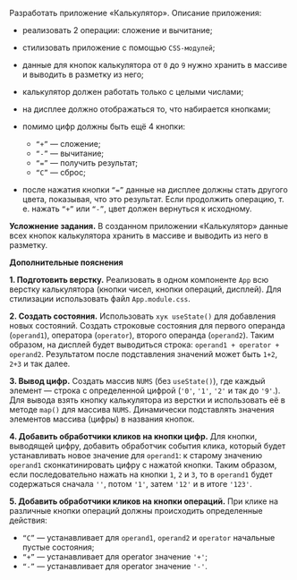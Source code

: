 Разработать приложение «Калькулятор». Описание приложения:

-   реализовать 2 операции: сложение и вычитание;
-   стилизовать приложение с помощью `CSS-модулей`;
-   данные для кнопок калькулятора от `0` до `9` нужно хранить в массиве и выводить в
    разметку из него;
-   калькулятор должен работать только с целыми числами;
-   на дисплее должно отображаться то, что набирается кнопками;
-   помимо цифр должны быть ещё 4 кнопки:

    -   `“+”` — сложение;
    -   `“-”` — вычитание;
    -   `“=”` — получить результат;
    -   `“С”` — сброс;

-   после нажатия кнопки `“=”` данные на дисплее должны стать другого цвета, показывая,
    что это результат. Если продолжить операцию, т. е. нажать `“+”` или `“-”`, цвет должен
    вернуться к исходному.

<strong>Усложнение задания.</strong> В созданном приложении «Калькулятор» данные всех
кнопок калькулятора хранить в массиве и выводить из него в разметку.

<strong>Дополнительные пояснения</strong>

<strong>1. Подготовить верстку.</strong> Реализовать в одном компоненте `App` всю верстку
калькулятора (кнопки чисел, кнопки операций, дисплей). Для стилизации использовать файл
`App.module.css`.

<strong>2. Создать состояния.</strong> Использовать `хук useState()` для добавления новых
состояний. Создать строковые состояния для первого операнда (`operand1`), оператора
(`operator`), второго операнда (`operand2`). Таким образом, на дисплей будет выводиться
строка: `operand1 + operator + operand2`. Результатом после подставления значений может
быть `1+2`, `2+3` и так далее.

<strong>3. Вывод цифр.</strong> Создать массив `NUMS` (без `useState()`), где каждый
элемент — строка с определенной цифрой (`'0'`, `'1'`, `'2'` и так до `'9'`.). Для вывода
взять кнопку калькулятора из верстки и использовать её в методе `map()` для массива
`NUMS`. Динамически подставлять значения элементов массива (цифры) в названия кнопок.

<strong>4. Добавить обработчики кликов на кнопки цифр.</strong> Для кнопки, выводящей
цифру, добавить обработчик события клика, который будет устанавливать новое значение для
`operand1`: к старому значению `operand1` сконкатинировать цифру с нажатой кнопки. Таким
образом, если последовательно нажать на кнопки `1`, `2` и `3`, то в `operand1` будет
содержаться сначала `''`, потом `'1'`, затем `'12'` и в итоге `'123'`.

<strong>5. Добавить обработчики кликов на кнопки операций.</strong> При клике на различные
кнопки операций должны происходить определенные действия:

-   `“C”` — устанавливает для `operand1`, `operand2` и `operator` начальные пустые
    состояния;
-   `“+”` — устанавливает для operator значение `'+'`;
-   `“-”` — устанавливает для operator значение `'-'`.
